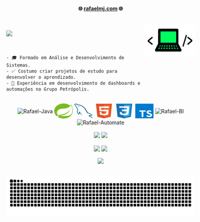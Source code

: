 <h4 align="center"> 🌐 <a href="https://rafaelmj.com/">rafaelmj.com</a> 🌐 </h4>

<br/>

<img align="right" alt="gif-gif" src="https://github.com/Rafael-MJ/Rafael-MJ/blob/main/gif.gif" height="80" width="135"/>

![](https://readme-typing-svg.herokuapp.com/?font=Press+Start+10P&color=00ff9c&size=15&lines=Olá,+me+chamo+Rafael,+bem-vindo+ao+meu+GitHub!;+Aqui+você+encontra+alguns+dos+meus+projetos.)
   
<br/>
  
    - 🎓 Formado em Análise e Desenvolvimento de Sistemas.
    - ✅ Costumo criar projetos de estudo para desenvolver o aprendizado.
    - 🏢 Experiência em desenvolvimento de dashboards e automações no Grupo Petrópolis.

<div align="center" style="display: inline_block"><br>
 <img align="center" alt="Rafael-Java" height="40" width="50" src="https://raw.githubusercontent.com/jmnote/z-icons/master/svg/java.svg">
   <img align="center" alt="Rafael-Java" height="40" width="50" src="https://raw.githubusercontent.com/devicons/devicon/6910f0503efdd315c8f9b858234310c06e04d9c0/icons/spring/spring-original.svg">
 <img align="center" alt="Rafael-MySQL" height="40" width="50" src="https://raw.githubusercontent.com/devicons/devicon/6910f0503efdd315c8f9b858234310c06e04d9c0/icons/mysql/mysql-original.svg">
 <img align="center" alt="Rafael-HTML5" height="40" width="50" src="https://raw.githubusercontent.com/devicons/devicon/master/icons/html5/html5-original.svg">
 <img align="center" alt="Rafael-CSS3" height="40" width="50" src="https://raw.githubusercontent.com/devicons/devicon/master/icons/css3/css3-original.svg">
 <img align="center" alt="Rafael-TS" height="40" width="50" src="https://raw.githubusercontent.com/devicons/devicon/54cfe13ac10eaa1ef817a343ab0a9437eb3c2e08/icons/typescript/typescript-original.svg">
 <img align="center" alt="Rafael-BI" height="40" width="50" src="https://raw.githubusercontent.com/microsoft/PowerBI-Icons/24f1db8bdfab951c25db591772140d2f4ec5bc1e/SVG/Power-BI.svg">
 <img align="center" alt="Rafael-Automate" height="40" width="50" src="https://raw.githubusercontent.com/microsoft/PowerBI-Icons/24f1db8bdfab951c25db591772140d2f4ec5bc1e/SVG/Power-Automate-Colored.svg">

</div>
  
<br/>

<div align="center">
  <img height="135em" src="https://github-readme-stats.vercel.app/api?username=Rafael-MJ&show_icons=true&theme=gotham&include_all_commits=true&count_private=true"/>
  <img height="135em" src="https://github-readme-stats.vercel.app/api/top-langs/?username=Rafael-MJ&layout=compact&langs_count=7&theme=gotham"/>
</div>

<br/>
 
<div align="center"> 
  <a href="https://br.linkedin.com/in/rafaelmj" target="_blank"><img src="https://img.shields.io/badge/LinkedIn-000?style=for-the-badge&logo=linkedin&logoColor=0cf299" target="_blank"></a> 
  <a href = "mailto:rafaeljakubovsky@hotmail.com"><img src="https://img.shields.io/badge/-Email-000?style=for-the-badge&logo=microsoft-outlook&logoColor=0cf299" target="_blank"></a>
   
   ![](https://komarev.com/ghpvc/?username=your-github-Rafael-MJ&color=00ff9c)
   
</div>

##

<div align="center">
   <picture>
     <source media="(prefers-color-scheme: dark)" srcset="https://raw.githubusercontent.com/rafael-mj/rafael-mj/output/github-contribution-grid-snake-dark.svg">
     <source media="(prefers-color-scheme: light)" srcset="https://raw.githubusercontent.com/rafael-mj/rafael-mj/output/github-contribution-grid-snake.svg">
     <img alt="github contribution grid snake animation" src="https://raw.githubusercontent.com/rafael-mj/rafael-mj/output/github-contribution-grid-snake.svg">
   </picture>
</div>
